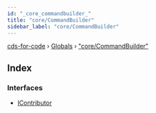 ```yaml
---
id: "_core_commandbuilder_"
title: "core/CommandBuilder"
sidebar_label: "core/CommandBuilder"
---
```


[cds-for-code](../index.md) › [Globals](../globals.md) › ["core/CommandBuilder"](_core_commandbuilder_.md)

## Index

### Interfaces

* [IContributor](../interfaces/_core_commandbuilder_.icontributor.md)
